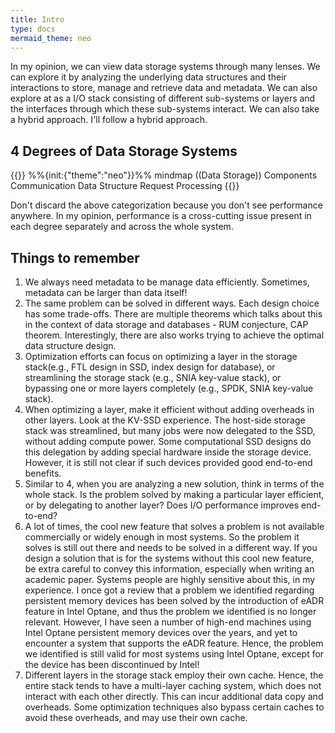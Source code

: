 ```yaml
---
title: Intro
type: docs
mermaid_theme: neo
---
```


In my opinion, we can view data storage systems through many lenses.
We can explore it by analyzing the underlying data structures and their 
interactions to store, manage and retrieve data and metadata.
We can also explore at as a I/O stack consisting of different sub-systems or 
layers and the interfaces through which these sub-systems interact.
We can also take a hybrid approach. 
I'll follow a hybrid approach. 

## 4 Degrees of Data Storage Systems

{{<mermaid>}}
%%{init:{"theme":"neo"}}%%
mindmap
((Data Storage))
  Components
  Communication
  Data Structure
  Request Processing
{{</mermaid>}}

Don't discard the above categorization because you don't see performance anywhere. In my opinion, performance is a cross-cutting issue present in each degree separately and across the whole system.


## Things to remember

1. We always need metadata to be manage data efficiently. Sometimes, metadata can be larger than data itself! 
2. The same problem can be solved in different ways. Each design choice has some trade-offs. There are multiple theorems which talks about this in the context of data storage and databases - RUM conjecture, CAP theorem. Interestingly, there are also works trying to achieve the optimal data structure design.
3. Optimization efforts can focus on optimizing a layer in the storage stack(e.g., FTL design in SSD, index design for database), or streamlining the storage stack (e.g., SNIA key-value stack), or bypassing one or more layers completely (e.g., SPDK, SNIA key-value stack). 
4. When optimizing a layer, make it efficient without adding overheads in other layers. Look at the KV-SSD experience. The host-side storage stack was streamlined, but many jobs were now delegated to the SSD, without adding compute power. Some computational SSD designs do this delegation by adding special hardware inside the storage device. However, it is still not clear if such devices provided good end-to-end benefits.
5. Similar to 4, when you are analyzing a new solution, think in terms of the whole stack. Is the problem solved by making a particular layer efficient, or by delegating to another layer? Does I/O performance improves end-to-end?
6. A lot of times, the cool new feature that solves a problem is not available commercially or widely enough in most systems. So the problem it solves is still out there and needs to be solved in a different way. If you design a solution that is for the systems without this cool new feature, be extra careful to convey this information, especially when writing an academic paper. Systems people are highly sensitive about this, in my experience. I once got a review that a problem we identified regarding persistent memory devices has been solved by the introduction of eADR feature in Intel Optane, and thus the problem we identified is no longer relevant. However, I have seen a number of high-end machines using Intel Optane persistent memory devices over the years, and yet to encounter a system that supports the eADR feature. Hence, the problem we identified is still valid for most systems using Intel Optane, except for the device has been discontinued by Intel!
7. Different layers in the storage stack employ their own cache. Hence, the entire stack tends to have a multi-layer caching system, which does not interact with each other directly. This can incur additional data copy and overheads. Some optimization techniques also bypass certain caches to avoid these overheads, and may use their own cache.